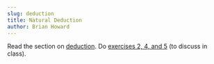 ```yaml
---
slug: deduction
title: Natural Deduction
author: Brian Howard
---
```


Read the section on [deduction](/docs/logic/deduction).
Do [exercises 2, 4, and 5](/docs/logic/deduction#exercises) (to discuss in class).
